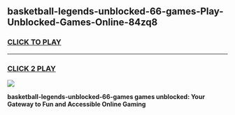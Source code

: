 
## basketball-legends-unblocked-66-games-Play-Unblocked-Games-Online-84zq8
<h3>
<a href="https://premium76.site?title=basketball-legends-unblocked-66-games&ref=25A">CLICK TO PLAY</a></h3>
<hr>

<h3>
<a href="https://premium76.site?title=basketball-legends-unblocked-66-games&ref=25A">CLICK 2 PLAY</a>
  
</h3>

<a href="https://premium76.site?title=basketball-legends-unblocked-66-games&ref=25A"><img src="https://clearcache.store/games.png"></a>


**basketball-legends-unblocked-66-games games unblocked: Your Gateway to Fun and Accessible Online Gaming**
